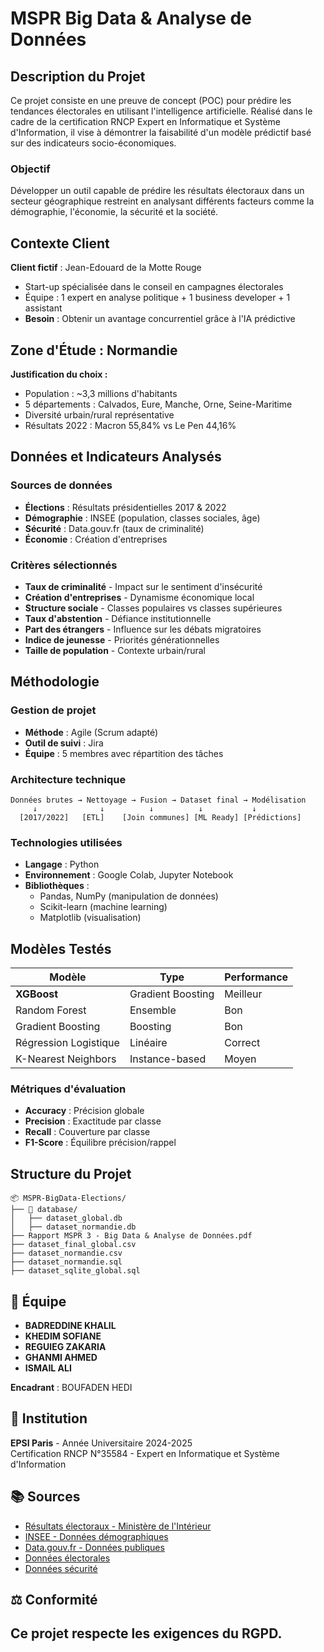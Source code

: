 # MSPR Big Data & Analyse de Données

## Description du Projet

Ce projet consiste en une preuve de concept (POC) pour prédire les tendances électorales en utilisant l'intelligence artificielle. Réalisé dans le cadre de la certification RNCP Expert en Informatique et Système d'Information, il vise à démontrer la faisabilité d'un modèle prédictif basé sur des indicateurs socio-économiques.

### Objectif
Développer un outil capable de prédire les résultats électoraux dans un secteur géographique restreint en analysant différents facteurs comme la démographie, l'économie, la sécurité et la société.

## Contexte Client

**Client fictif** : Jean-Edouard de la Motte Rouge
- Start-up spécialisée dans le conseil en campagnes électorales
- Équipe : 1 expert en analyse politique + 1 business developer + 1 assistant
- **Besoin** : Obtenir un avantage concurrentiel grâce à l'IA prédictive

## Zone d'Étude : Normandie

**Justification du choix :**
- Population : ~3,3 millions d'habitants
- 5 départements : Calvados, Eure, Manche, Orne, Seine-Maritime
- Diversité urbain/rural représentative
- Résultats 2022 : Macron 55,84% vs Le Pen 44,16%

## Données et Indicateurs Analysés

### Sources de données
- **Élections** : Résultats présidentielles 2017 & 2022
- **Démographie** : INSEE (population, classes sociales, âge)
- **Sécurité** : Data.gouv.fr (taux de criminalité)
- **Économie** : Création d'entreprises

### Critères sélectionnés
- **Taux de criminalité** - Impact sur le sentiment d'insécurité
- **Création d'entreprises** - Dynamisme économique local
- **Structure sociale** - Classes populaires vs classes supérieures
- **Taux d'abstention** - Défiance institutionnelle
- **Part des étrangers** - Influence sur les débats migratoires
- **Indice de jeunesse** - Priorités générationnelles
- **Taille de population** - Contexte urbain/rural

## Méthodologie

### Gestion de projet
- **Méthode** : Agile (Scrum adapté)
- **Outil de suivi** : Jira
- **Équipe** : 5 membres avec répartition des tâches

### Architecture technique
```
Données brutes → Nettoyage → Fusion → Dataset final → Modélisation
     ↓              ↓          ↓          ↓           ↓
  [2017/2022]   [ETL]    [Join communes] [ML Ready] [Prédictions]
```

### Technologies utilisées
- **Langage** : Python
- **Environnement** : Google Colab, Jupyter Notebook
- **Bibliothèques** : 
  - Pandas, NumPy (manipulation de données)
  - Scikit-learn (machine learning)
  - Matplotlib (visualisation)

## Modèles Testés

| Modèle | Type | Performance |
|--------|------|-------------|
| **XGBoost** | Gradient Boosting | Meilleur |
| Random Forest | Ensemble | Bon |
| Gradient Boosting | Boosting | Bon |
| Régression Logistique | Linéaire | Correct |
| K-Nearest Neighbors | Instance-based | Moyen |

### Métriques d'évaluation
- **Accuracy** : Précision globale
- **Precision** : Exactitude par classe
- **Recall** : Couverture par classe  
- **F1-Score** : Équilibre précision/rappel

## Structure du Projet

```
📦 MSPR-BigData-Elections/
├── 📁 database/
│   ├── dataset_global.db
│   ├── dataset_normandie.db
├── Rapport MSPR 3 - Big Data & Analyse de Données.pdf
├── dataset_final_global.csv
├── dataset_normandie.csv
├── dataset_normandie.sql
├── dataset_sqlite_global.sql
```

## 👥 Équipe

- **BADREDDINE KHALIL**
- **KHEDIM SOFIANE** 
- **REGUIEG ZAKARIA**
- **GHANMI AHMED**
- **ISMAIL ALI**

**Encadrant** : BOUFADEN HEDI

## 🏫 Institution

**EPSI Paris** - Année Universitaire 2024-2025  
Certification RNCP N°35584 - Expert en Informatique et Système d'Information

## 📚 Sources

- [Résultats électoraux - Ministère de l'Intérieur](https://www.resultats-elections.interieur.gouv.fr)
- [INSEE - Données démographiques](https://www.insee.fr)
- [Data.gouv.fr - Données publiques](https://www.data.gouv.fr)
- [Données électorales](https://www.data.gouv.fr/fr/pages/donnees-des-elections/)
- [Données sécurité](https://www.data.gouv.fr/fr/pages/donnees-securite/)

## ⚖️ Conformité

Ce projet respecte les exigences du **RGPD**.
---
